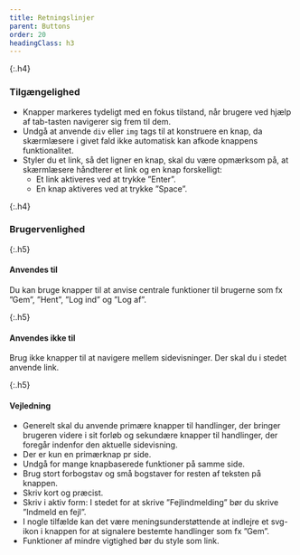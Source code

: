 ```yaml
---
title: Retningslinjer
parent: Buttons
order: 20
headingClass: h3
---
```


{:.h4}
### Tilgængelighed

- Knapper markeres tydeligt med en fokus tilstand, når brugere ved hjælp af tab-tasten navigerer sig frem til dem.
- Undgå at anvende `div` eller `img` tags til at konstruere en knap, da skærmlæsere i givet fald ikke automatisk kan afkode knappens funktionalitet.
- Styler du et link, så det ligner en knap, skal du være opmærksom på, at skærmlæsere håndterer et link og en knap forskelligt:
    - Et link aktiveres ved at trykke ”Enter”.
    - En knap aktiveres ved at trykke ”Space”.

{:.h4}
### Brugervenlighed

{:.h5}
#### Anvendes til

Du kan bruge knapper til at anvise centrale funktioner til brugerne som fx ”Gem”, ”Hent”, ”Log ind” og ”Log af”.

{:.h5}
#### Anvendes ikke til

Brug ikke knapper til at navigere mellem sidevisninger. Der skal du i stedet anvende link.

{:.h5}
#### Vejledning

- Generelt skal du anvende primære knapper til handlinger, der bringer brugeren videre i sit forløb og sekundære knapper til handlinger, der foregår indenfor den aktuelle sidevisning.
- Der er kun en primærknap pr side.
- Undgå for mange knapbaserede funktioner på samme side.
- Brug stort forbogstav og små bogstaver for resten af teksten på knappen.
- Skriv kort og præcist.
- Skriv i aktiv form: I stedet for at skrive ”Fejlindmelding” bør du skrive ”Indmeld en fejl”.
- I nogle tilfælde kan det være meningsunderstøttende at indlejre et svg-ikon i knappen for at signalere bestemte handlinger som fx ”Gem”.
- Funktioner af mindre vigtighed bør du style som link.
